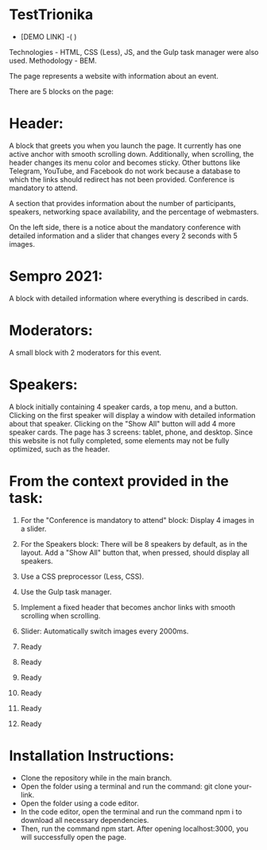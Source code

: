 # TestTrionika

- [DEMO LINK] -(  )

Technologies - HTML, CSS (Less), JS, and the Gulp task manager were also used.
Methodology - BEM.

The page represents a website with information about an event.

There are 5 blocks on the page:

# Header:

A block that greets you when you launch the page.
It currently has one active anchor with smooth scrolling down.
Additionally, when scrolling, the header changes its menu color and becomes sticky.
Other buttons like Telegram, YouTube, and Facebook do not work because a database to which the links should redirect has not been provided.
Conference is mandatory to attend.

A section that provides information about the number of participants, speakers, networking space availability, and the percentage of webmasters.

On the left side, there is a notice about the mandatory conference with detailed information and a slider that changes every 2 seconds with 5 images.

# Sempro 2021:

A block with detailed information where everything is described in cards.


# Moderators:

A small block with 2 moderators for this event.


# Speakers:

A block initially containing 4 speaker cards, a top menu, and a button.
Clicking on the first speaker will display a window with detailed information about that speaker.
Clicking on the "Show All" button will add 4 more speaker cards.
The page has 3 screens: tablet, phone, and desktop. Since this website is not fully completed, some elements may not be fully optimized, such as the header.

# From the context provided in the task:

1. For the "Conference is mandatory to attend" block: Display 4 images in a slider.
2. For the Speakers block: There will be 8 speakers by default, as in the layout. Add a "Show All" button that, when pressed, should display all speakers.
3. Use a CSS preprocessor (Less, CSS).
4. Use the Gulp task manager.
5. Implement a fixed header that becomes anchor links with smooth scrolling when scrolling.
6. Slider: Automatically switch images every 2000ms.


1. Ready
2. Ready
3. Ready
4. Ready
5. Ready
6. Ready

# Installation Instructions:

- Clone the repository while in the main branch.
- Open the folder using a terminal and run the command: git clone your-link.
- Open the folder using a code editor.
- In the code editor, open the terminal and run the command npm i to download all necessary dependencies.
- Then, run the command npm start. After opening localhost:3000, you will successfully open the page.
